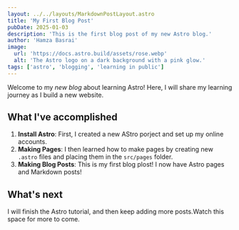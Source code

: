 ```yaml
---
layout: ../../layouts/MarkdownPostLayout.astro
title: 'My First Blog Post'
pubDate: 2025-01-03
description: 'This is the first blog post of my new Astro blog.'
author: 'Hamza Basrai'
image:
  url: 'https://docs.astro.build/assets/rose.webp'
  alt: 'The Astro logo on a dark background with a pink glow.'
tags: ['astro', 'blogging', 'learning in public']
---
```


Welcome to my _new blog_ about learning Astro! Here, I will share my learning journey as I build a new website.

## What I've accomplished

1. **Install Astro**: First, I created a new AStro porject and set up my online accounts.
2. **Making Pages**: I then learned how to make pages by creating new `.astro` files and placing them in the `src/pages` folder.
3. **Making Blog Posts**: This is my first blog plost! I now have Astro pages and Markdown posts!

## What's next

I will finish the Astro tutorial, and then keep adding more posts.Watch this space for more to come.
